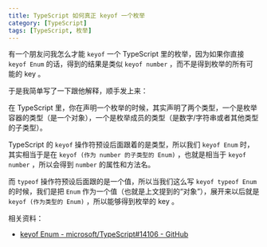 ```yaml
---
title: TypeScript 如何真正 keyof 一个枚举
category: [TypeScript]
tags: [TypeScript, 枚举]
---
```


有一个朋友问我怎么才能 `keyof` 一个 TypeScript 里的枚举，因为如果你直接 `keyof Enum` 的话，得到的结果是类似 `keyof number` ，而不是得到枚举的所有可能的 key 。

于是我简单写了一下跟他解释，顺手发上来：

在 TypeScript 里，你在声明一个枚举的时候，其实声明了两个类型，一个是枚举容器的类型（是一个对象），一个是枚举成员的类型（是数字/字符串或者其他类型的子类型）。 

TypeScript 的 `keyof` 操作符预设后面跟着的是类型，所以我们 `keyof Enum` 时，其实相当于是在 `keyof (作为 number 的子类型的 Enum)` ，也就是相当于 `keyof number` ，所以会得到 `number` 的属性和方法名。

而 `typeof` 操作符预设后面跟的是一个值，所以当我们这么写 `keyof typeof Enum` 的时候，我们是把 `Enum` 作为一个值（也就是上文提到的“对象”），展开来以后就是 `keyof (作为类型的 Enum)` ，所以能够得到枚举的 key 。

相关资料：

* [keyof Enum - microsoft/TypeScript#14106 - GitHub](https://github.com/microsoft/TypeScript/issues/14106)
